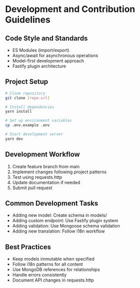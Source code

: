 # Development and Contribution Guidelines

## Code Style and Standards
- ES Modules (import/export)
- Async/await for asynchronous operations
- Model-first development approach
- Fastify plugin architecture

## Project Setup
```bash
# Clone repository
git clone [repo-url]

# Install dependencies
yarn install

# Set up environment variables
cp .env.example .env

# Start development server
yarn dev
```

## Development Workflow
1. Create feature branch from main
2. Implement changes following project patterns
3. Test using requests.http
4. Update documentation if needed
5. Submit pull request

## Common Development Tasks
- Adding new model: Create schema in models/
- Adding custom endpoint: Use Fastify plugin system
- Adding validation: Use Mongoose schema validation
- Adding new translation: Follow i18n workflow

## Best Practices
- Keep models immutable when specified
- Follow i18n patterns for all content
- Use MongoDB references for relationships
- Handle errors consistently
- Document API changes in requests.http